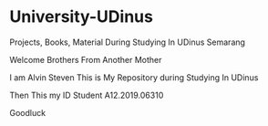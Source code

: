 
# University-UDinus
 Projects, Books, Material During Studying In UDinus Semarang

Welcome Brothers From Another Mother

I am Alvin Steven
This is My Repository during Studying In UDinus

Then This my ID Student
A12.2019.06310

Goodluck 